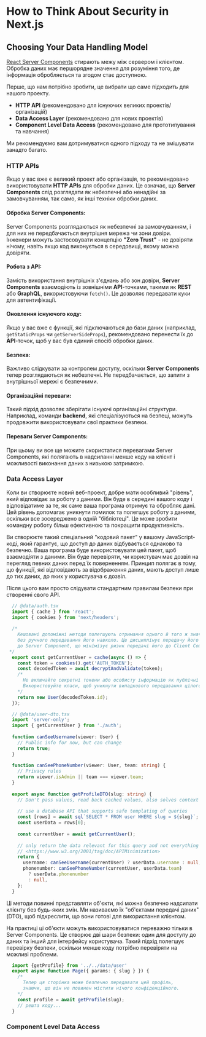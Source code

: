 # How to Think About Security in Next.js

## Choosing Your Data Handling Model

[React Server Components](https://nextjs.org/docs/app/building-your-application/rendering/server-components) стирають межу між сервером і клієнтом. 
Обробка даних має першорядне значення для розуміння того, де інформація обробляється та згодом стає доступною.

Перше, що нам потрібно зробити, це вибрати що саме підходить для нашого проекту.
+ **HTTP API** (рекомендовано для існуючих великих проектів/організацій)
+ **Data Access Layer** (рекомендовано для нових проектів)
+ **Component Level Data Access** (рекомендовано для прототипування та навчання)

Ми рекомендуємо вам дотримуватися одного підходу та не змішувати занадто багато. 

### HTTP APIs

Якщо у вас вже є великий проект або організація, то рекомендовано використовувати **HTTP APIs** для обробки даних. Це означає, що **Server Components** слід розглядати як небезпечні або ненадійні за замовчуванням, так само, як інші техніки обробки даних.

#### Обробка Server Components:

Server Components розглядаються як небезпечні за замовчуванням, і для них не передбачається внутрішня мережа чи зони довіри.\
Інженери можуть застосовувати концепцію **"Zero Trust"** - не довіряти нічому, навіть якщо код виконується в середовищі, якому можна довіряти.

#### Робота з API:

Замість використання внутрішніх з'єднань або зон довіри, **Server Components** взаємодіють із зовнішніми **API**-точками, такими як **REST** або **GraphQL**, використовуючи `fetch()`. Це дозволяє передавати куки для автентифікації.

#### Оновлення існуючого коду:

Якщо у вас вже є функції, які підключаються до бази даних (наприклад, `getStaticProps` чи `getServerSideProps`), рекомендовано перенести їх до **API**-точок, щоб у вас був єдиний спосіб обробки даних.

#### Безпека:

Важливо слідкувати за контролем доступу, оскільки **Server Components** тепер розглядаються як небезпечні. Не передбачається, що запити з внутрішньої мережі є безпечними.

#### Організаційні переваги:

Такий підхід дозволяє зберігати існуючі організаційні структури. Наприклад, команди **backend**, які спеціалізуються на безпеці, можуть продовжити використовувати свої практики безпеки.

#### Переваги Server Components:

При цьому ви все ще можите скористатися перевагами Server Components, які полягають в надсиланні менше коду на клієнт і можливості виконання даних з низькою затримкою.

### Data Access Layer

Коли ви створюєте новий веб-проект, добре мати особливий "рівень", який відповідає за роботу з даними. Він буде в середині вашого коду і відповідатиме за те, як саме ваша програма отримує та обробляє дані. Цей рівень допомагає уникнути помилок та полегшує роботу з даними, оскільки все зосереджено в одній "бібліотеці". Це може зробити командну роботу більш ефективною та покращити продуктивність.

Ви створюєте такий спеціальний "кодовий пакет" у вашому JavaScript-коді, який гарантує, що доступ до даних відбувається однаково та безпечно. Ваша програма буде використовувати цей пакет, щоб взаємодіяти з даними. Він буде перевіряти, чи користувач має дозвіл на перегляд певних даних перед їх поверненням. Принцип полягає в тому, що функції, які відповідають за відображення даних, мають доступ лише до тих даних, до яких у користувача є дозвіл.

Після цього вам просто слідувати стандартним правилам безпеки при створенні свого API.

```typescript
  // @data/auth.tsx
  import { cache } from 'react';
  import { cookies } from 'next/headers';
 
  /*
    Кешовані допоміжні методи полегшують отримання одного й того ж значення в багатьох місцях
    без ручного передавання його навколо. Це дисциплінує передачу його від Server Component
    до Server Component, що мінімізує ризик передачі його до Client Component.
 */
  export const getCurrentUser = cache(async () => {
    const token = cookies().get('AUTH_TOKEN');
    const decodedToken = await decryptAndValidate(token);
    /*
      Не включайте секретні токени або особисту інформацію як публічні поля.
      Використовуйте класи, щоб уникнути випадкового передавання цілого об'єкта клієнту.
    */
    return new User(decodedToken.id);
  });
```

```typescript
  // @data/user-dto.tsx
  import 'server-only';
  import { getCurrentUser } from './auth';
 
  function canSeeUsername(viewer: User) {
    // Public info for now, but can change
    return true;
  }
 
  function canSeePhoneNumber(viewer: User, team: string) {
    // Privacy rules
    return viewer.isAdmin || team === viewer.team;
  }
 
  export async function getProfileDTO(slug: string) {
    // Don't pass values, read back cached values, also solves context and easier to make it lazy
 
    // use a database API that supports safe templating of queries
    const [rows] = await sql`SELECT * FROM user WHERE slug = ${slug}`;
    const userData = rows[0];
 
    const currentUser = await getCurrentUser();
 
    // only return the data relevant for this query and not everything
    // <https://www.w3.org/2001/tag/doc/APIMinimization>
    return {
      username: canSeeUsername(currentUser) ? userData.username : null,
      phonenumber: canSeePhoneNumber(currentUser, userData.team)
        ? userData.phonenumber
        : null,
    };
  }
```

Ці методи повинні представляти об'єкти, які можна безпечно надсилати клієнту без будь-яких змін. Ми називаємо їх "об'єктами передачі даних" (DTO), щоб підкреслити, що вони готові для використання клієнтом.

На практиці ці об'єкти можуть використовуватися переважно тільки в Server Components. Це створює дві шари безпеки: один для доступу до даних та інший для інтерфейсу користувача. Такий підхід полегшує перевірку безпеки, оскільки менше коду потрібно перевіряти на можливі проблеми.

```typescript
  import {getProfile} from '../../data/user'
  export async function Page({ params: { slug } }) {
    /*
      Тепер ця сторінка може безпечно передавати цей профіль,
      знаючи, що він не повинен містити нічого конфіденційного.
    */
    const profile = await getProfile(slug);
    // решта коду...
  }
```


### Component Level Data Access














